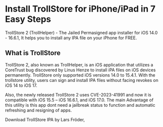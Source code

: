 # Install TrollStore for iPhone/iPad in 7 Easy Steps
TrollStore 2 (TrollHelper) - The Jailed Permasigned app installer for iOS 14.0 - 16.6.1, It helps you to install any IPA file on your iPhone for FREE.

## What is TrollStore

TrollStore 2, also known as TrollHelper, is an iOS application that utilizes a CoreTrust bug discovered by Linus Henze to install iPA files on iOS devices permanently. TrollStore only supported iOS versions 14.0 to 15.4.1. With the trollstore utility, users can sign and install IPA files without facing revokes on iOS 14 to iOS 17.

Also, the newly released TrollStore 2 uses CVE-2023-41991 and now it is compatible with iOS 15.5 – iOS 16.6.1, and iOS 17.0. The main Advantage of this utility is this app dont need a jailbreak status to function and automatic refreshing and resigning of apps.

Download TrollStore IPA by Lars Fröder,
